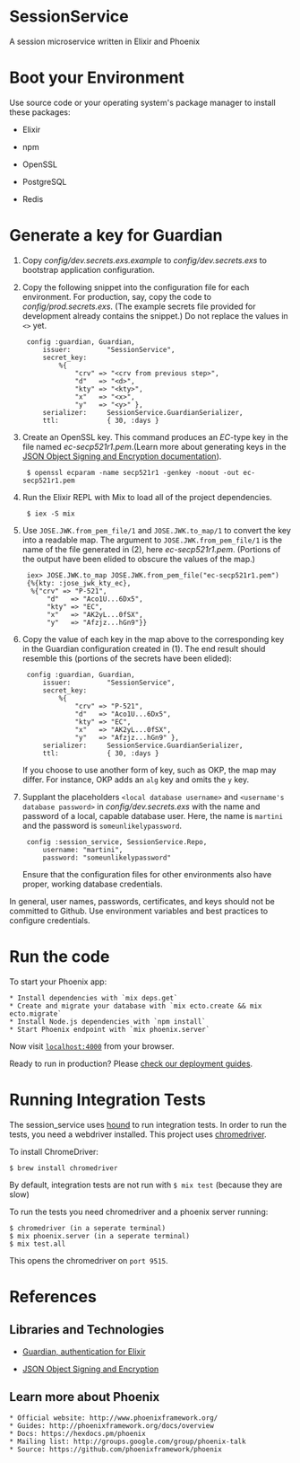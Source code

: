 # SessionService

A session microservice written in Elixir and Phoenix


# Boot your Environment

Use source code or your operating system's package manager to install these packages:

* Elixir

* npm

* OpenSSL

* PostgreSQL

* Redis


# Generate a key for Guardian

1. Copy _config/dev.secrets.exs.example_ to _config/dev.secrets.exs_ to bootstrap application configuration.

2. Copy the following snippet into the configuration file for each environment. For production, say,
copy the code to _config/prod.secrets.exs_. (The example secrets file provided for development
already contains the snippet.) Do not replace the values in `<>` yet.

		config :guardian, Guardian,
			issuer:         "SessionService",
			secret_key:
				%{
					"crv" => "<crv from previous step>",
					"d"   => "<d>",
					"kty" => "<kty>",
					"x"   => "<x>",
					"y"   => "<y>" },
			serializer:     SessionService.GuardianSerializer,
			ttl:            { 30, :days }


3. Create an OpenSSL key. This command produces an _EC_-type key in the
file named _ec-secp521r1.pem_.(Learn more about generating keys in the
[JSON Object Signing and Encryption documentation](https://hexdocs.pm/jose/key-generation.html)).

		$ openssl ecparam -name secp521r1 -genkey -noout -out ec-secp521r1.pem


3. Run the Elixir REPL with Mix to load all of the project dependencies.

		$ iex -S mix


5. Use `JOSE.JWK.from_pem_file/1` and `JOSE.JWK.to_map/1` to convert the key into a readable map. The argument to
`JOSE.JWK.from_pem_file/1` is the name of the file generated in (2), here _ec-secp521r1.pem_. (Portions of
the output have been elided to obscure the values of the map.)

		iex> JOSE.JWK.to_map JOSE.JWK.from_pem_file("ec-secp521r1.pem")
		{%{kty: :jose_jwk_kty_ec},
		 %{"crv" => "P-521",
			 "d"   => "Aco1U...6Dx5",
			 "kty" => "EC",
			 "x"   => "AK2yL...0fSX",
			 "y"   => "Afzjz...hGn9"}}


6. Copy the value of each key in the map above to the corresponding key in the Guardian
configuration created in (1). The end result should resemble this (portions of the
secrets have been elided):

		config :guardian, Guardian,
			issuer:         "SessionService",
			secret_key:
				%{
					"crv" => "P-521",
					"d"   => "Aco1U...6Dx5",
					"kty" => "EC",
					"x"   => "AK2yL...0fSX",
					"y"   => "Afzjz...hGn9" },
			serializer:     SessionService.GuardianSerializer,
			ttl:            { 30, :days }

	If you choose to use another form of key, such as OKP, the map may differ. For instance, OKP adds
	an `alg` key and omits the `y` key.


7. Supplant the placeholders `<local database username>` and `<username's database password>`
in _config/dev.secrets.exs_ with the name and password of a local, capable database user.
Here, the name is `martini` and the password is `someunlikelypassword`.

		config :session_service, SessionService.Repo,
			username: "martini",
			password: "someunlikelypassword"

	Ensure that the configuration files for other environments also
	have proper, working database credentials.


In general, user names, passwords, certificates, and keys should not be committed
to Github. Use environment variables and best practices to configure credentials.



# Run the code

To start your Phoenix app:

	* Install dependencies with `mix deps.get`
	* Create and migrate your database with `mix ecto.create && mix ecto.migrate`
	* Install Node.js dependencies with `npm install`
	* Start Phoenix endpoint with `mix phoenix.server`

Now visit [`localhost:4000`](http://localhost:4000) from your browser.

Ready to run in production? Please [check our deployment guides](http://www.phoenixframework.org/docs/deployment).



# Running Integration Tests
The session_service uses [hound](https://github.com/HashNuke/hound) to run integration tests. In
order to run the tests, you need a webdriver installed. This project uses [chromedriver](https://sites.google.com/a/chromium.org/chromedriver/).

To install ChromeDriver:
```
$ brew install chromedriver
```

By default, integration tests are not run with `$ mix test` (because they are slow)

To run the tests you need chromedriver and a phoenix server running:
```
$ chromedriver (in a seperate terminal)
$ mix phoenix.server (in a seperate terminal)
$ mix test.all
```
This opens the chromedriver on `port 9515`.



# References

## Libraries and Technologies

* [Guardian, authentication for Elixir](https://github.com/ueberauth/guardian)

* [JSON Object Signing and Encryption](https://hexdocs.pm/jose)


## Learn more about Phoenix

	* Official website: http://www.phoenixframework.org/
	* Guides: http://phoenixframework.org/docs/overview
	* Docs: https://hexdocs.pm/phoenix
	* Mailing list: http://groups.google.com/group/phoenix-talk
	* Source: https://github.com/phoenixframework/phoenix

